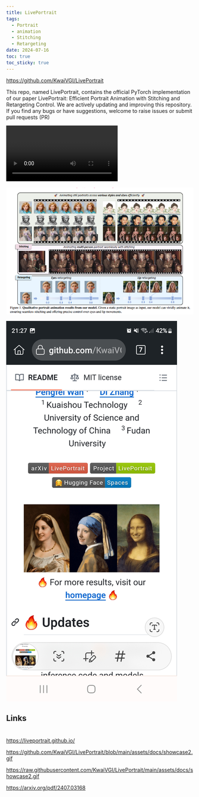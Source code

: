 ```yaml
---
title: LivePortrait
tags:
  - Portrait
  - animation
  - Stitching
  - Retargeting
date: 2024-07-16
toc: true
toc_sticky: true
---
```

https://github.com/KwaiVGI/LivePortrait

This repo, named LivePortrait, contains the official PyTorch implementation of our paper LivePortrait: Efficient Portrait Animation with Stitching and Retargeting Control. We are actively updating and improving this repository. If you find any bugs or have suggestions, welcome to raise issues or submit pull requests (PR)


![](../_asset/2024-07-08-liveportrait_video_1.mp4)


![](../_asset/2024-07-08-liveportrait_image_1.png)


![](../_asset/2024-07-08-liveportrait_image_2.jpg)

## Links 

# 
<https://liveportrait.github.io/>

<https://github.com/KwaiVGI/LivePortrait/blob/main/assets/docs/showcase2.gif>

<https://raw.githubusercontent.com/KwaiVGI/LivePortrait/main/assets/docs/showcase2.gif>

https://arxiv.org/pdf/2407.03168
